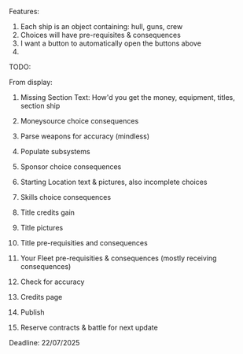 Features:

1. Each ship is an object containing: hull, guns, crew
2. Choices will have pre-requisites & consequences
3. I want a button to automatically open the buttons above
4.

TODO:

From display:

1. Missing Section Text: How'd you get the money, equipment, titles, section ship
2. Moneysource choice consequences
3. Parse weapons for accuracy (mindless)
4. Populate subsystems

5. Sponsor choice consequences
6. Starting Location text & pictures, also incomplete choices
7. Skills choice consequences
8. Title credits gain
9. Title pictures
10. Title pre-requisities and consequences

11. Your Fleet pre-requisities & consequences (mostly receiving consequences)

12. Check for accuracy
13. Credits page
14. Publish

15. Reserve contracts & battle for next update

Deadline: 22/07/2025

